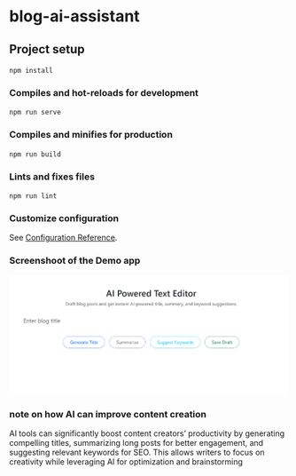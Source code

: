 # blog-ai-assistant

## Project setup
```
npm install
```

### Compiles and hot-reloads for development
```
npm run serve
```

### Compiles and minifies for production
```
npm run build
```

### Lints and fixes files
```
npm run lint
```

### Customize configuration
See [Configuration Reference](https://cli.vuejs.org/config/).



### Screenshoot of the Demo app

![alt text](image-1.png)


### note on how AI can improve content creation
AI tools can significantly boost content creators’ productivity by generating compelling titles, summarizing long posts for better engagement, and suggesting relevant keywords for SEO. This allows writers to focus on creativity while leveraging AI for optimization and brainstorming
